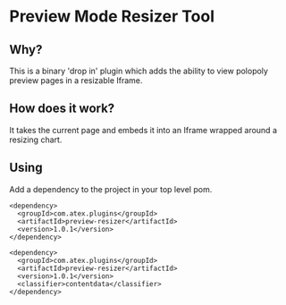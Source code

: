 # Preview Mode Resizer Tool

## Why?

This is a binary 'drop in' plugin which adds the ability to view polopoly preview pages in a resizable Iframe.

## How does it work?

It takes the current page and embeds it into an Iframe wrapped around a resizing chart.


## Using

Add a dependency to the project in your top level pom.

    <dependency>
      <groupId>com.atex.plugins</groupId>
      <artifactId>preview-resizer</artifactId>
      <version>1.0.1</version>
    </dependency>
    
    <dependency>
      <groupId>com.atex.plugins</groupId>
      <artifactId>preview-resizer</artifactId>
      <version>1.0.1</version>
      <classifier>contentdata</classifier>
    </dependency>
    
    